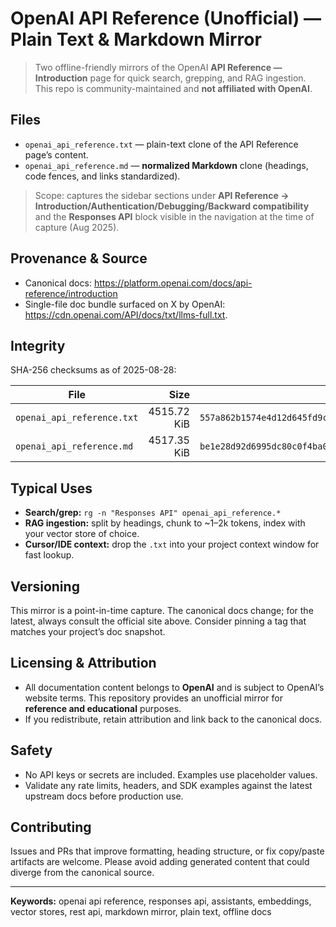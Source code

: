 # OpenAI API Reference (Unofficial) — Plain Text & Markdown Mirror

> Two offline-friendly mirrors of the OpenAI **API Reference — Introduction** page for quick search, grepping, and RAG ingestion. This repo is community-maintained and **not affiliated with OpenAI**.

## Files
- `openai_api_reference.txt` — plain-text clone of the API Reference page’s content.
- `openai_api_reference.md` — **normalized Markdown** clone (headings, code fences, and links standardized).

> Scope: captures the sidebar sections under **API Reference → Introduction/Authentication/Debugging/Backward compatibility** and the **Responses API** block visible in the navigation at the time of capture (Aug 2025).

## Provenance & Source
- Canonical docs: <https://platform.openai.com/docs/api-reference/introduction>
- Single-file doc bundle surfaced on X by OpenAI: <https://cdn.openai.com/API/docs/txt/llms-full.txt>.

## Integrity
SHA-256 checksums as of 2025-08-28:

| File | Size | SHA-256 |
|---|---:|---|
| `openai_api_reference.txt` | 4515.72 KiB | `557a862b1574e4d12d645fd9c436fbfd35d487539f104b89dcfa48ad8f0e678b` |
| `openai_api_reference.md` | 4517.35 KiB | `be1e28d92d6995dc80c0f4ba02e8623fb5773b6f686504f86f839fabcda37777` |

## Typical Uses
- **Search/grep:** `rg -n "Responses API" openai_api_reference.*`
- **RAG ingestion:** split by headings, chunk to ~1–2k tokens, index with your vector store of choice.
- **Cursor/IDE context:** drop the `.txt` into your project context window for fast lookup.

## Versioning
This mirror is a point-in-time capture. The canonical docs change; for the latest, always consult the official site above. Consider pinning a tag that matches your project’s doc snapshot.

## Licensing & Attribution
- All documentation content belongs to **OpenAI** and is subject to OpenAI’s website terms. This repository provides an unofficial mirror for **reference and educational** purposes.
- If you redistribute, retain attribution and link back to the canonical docs.

## Safety
- No API keys or secrets are included. Examples use placeholder values.
- Validate any rate limits, headers, and SDK examples against the latest upstream docs before production use.

## Contributing
Issues and PRs that improve formatting, heading structure, or fix copy/paste artifacts are welcome. Please avoid adding generated content that could diverge from the canonical source.

---

**Keywords:** openai api reference, responses api, assistants, embeddings, vector stores, rest api, markdown mirror, plain text, offline docs

